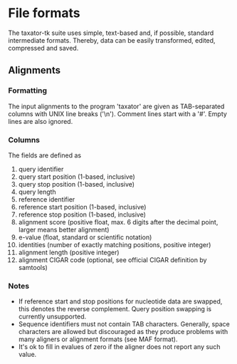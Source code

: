 # File formats

The taxator-tk suite uses simple, text-based and, if possible, standard intermediate formats. Thereby, data can be easily transformed, edited, compressed and saved.

## Alignments

### Formatting

The input alignments to the program 'taxator' are given as TAB-separated columns with UNIX line breaks ('\n'). Comment lines start with a '#'. Empty lines are also ignored.

### Columns

The fields are defined as

1. query identifier
2. query start position (1-based, inclusive)
3. query stop position (1-based, inclusive)
4. query length
5. reference identifier
6. reference start position (1-based, inclusive)
7. reference stop position (1-based, inclusive)
8. alignment score (positive float, max. 6 digits after the decimal point, larger means better alignment)
9. e-value (float, standard or scientific notation)
10. identities (number of exactly matching positions, positive integer)
11. alignment length (positive integer)
12. alignment CIGAR code (optional, see official CIGAR definition by samtools)

### Notes

* If reference start and stop positions for nucleotide data are swapped, this denotes the reverse complement. Query position swapping is currently unsupported.
* Sequence identifiers must not contain TAB characters. Generally, space characters are allowed but discouraged as they produce problems with many aligners or alignment formats (see MAF format).
* It's ok to fill in evalues of zero if the aligner does not report any such value.
